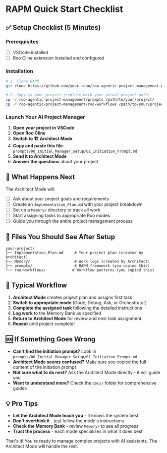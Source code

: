# RAPM Quick Start Checklist

## ✅ Setup Checklist (5 Minutes)

### Prerequisites
- [ ] VSCode installed
- [ ] Roo Cline extension installed and configured

### Installation
```bash
# 1. Clone RAPM
git clone https://github.com/your-repo/roo-agentic-project-management.git

# 2. Copy to your project (replace with your actual project path)
cp -r roo-agentic-project-management/prompts /path/to/your/project/
cp -r roo-agentic-project-management/roo-workflows /path/to/your/project/
```

### Launch Your AI Project Manager
1. **Open your project in VSCode**
2. **Open Roo Cline** 
3. **Switch to 🏗️ Architect Mode**
4. **Copy and paste this file**: `prompts/00_Initial_Manager_Setup/01_Initiation_Prompt.md`
5. **Send it to Architect Mode**
6. **Answer the questions** about your project

## 🎯 What Happens Next

The Architect Mode will:
- [ ] Ask about your project goals and requirements
- [ ] Create an `Implementation_Plan.md` with your project breakdown
- [ ] Set up a `Memory/` directory to track all work
- [ ] Start assigning tasks to appropriate Roo modes
- [ ] Guide you through the entire project management process

## 📁 Files You Should See After Setup

```
your-project/
├── Implementation_Plan.md     # Your project plan (created by Architect)
├── Memory/                    # Work logs (created by Architect)
├── prompts/                   # RAPM framework (you copied this)
└── roo-workflows/            # Workflow patterns (you copied this)
```

## 🔄 Typical Workflow

1. **Architect Mode** creates project plan and assigns first task
2. **Switch to appropriate mode** (Code, Debug, Ask, or Orchestrator)
3. **Complete the assigned task** following the detailed instructions
4. **Log work** to the Memory Bank as specified
5. **Return to Architect Mode** for review and next task assignment
6. **Repeat** until project complete!

## 🆘 If Something Goes Wrong

- **Can't find the initiation prompt?** Look in `prompts/00_Initial_Manager_Setup/01_Initiation_Prompt.md`
- **Architect Mode seems confused?** Make sure you copied the full content of the initiation prompt
- **Not sure what to do next?** Ask the Architect Mode directly - it will guide you
- **Want to understand more?** Check the `docs/` folder for comprehensive guides

## 💡 Pro Tips

- **Let the Architect Mode teach you** - it knows the system best
- **Don't overthink it** - just follow the mode's instructions
- **Check the Memory Bank** - review `Memory/` to see all progress
- **Trust the process** - each mode specializes in what it does best

That's it! You're ready to manage complex projects with AI assistants. The Architect Mode will handle the rest.